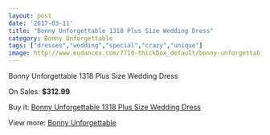 ```yaml
---
layout: post
date: '2017-03-11'
title: "Bonny Unforgettable 1318 Plus Size Wedding Dress"
category: Bonny Unforgettable
tags: ["dresses","wedding","special","crazy","unique"]
image: http://www.eudances.com/7710-thickbox_default/bonny-unforgettable-1318-plus-size-wedding-dress.jpg
---
```

Bonny Unforgettable 1318 Plus Size Wedding Dress

On Sales: **$312.99**
<a href="https://www.eudances.com/en/bonny-unforgettable/2725-bonny-unforgettable-1318-plus-size-wedding-dress.html"><amp-img layout="responsive" width="600" height="600" src="//www.eudances.com/7710-thickbox_default/bonny-unforgettable-1318-plus-size-wedding-dress.jpg" alt="Bonny Unforgettable 1318 Plus Size Wedding Dress 0" /></a>
<a href="https://www.eudances.com/en/bonny-unforgettable/2725-bonny-unforgettable-1318-plus-size-wedding-dress.html"><amp-img layout="responsive" width="600" height="600" src="//www.eudances.com/7712-thickbox_default/bonny-unforgettable-1318-plus-size-wedding-dress.jpg" alt="Bonny Unforgettable 1318 Plus Size Wedding Dress 1" /></a>
<a href="https://www.eudances.com/en/bonny-unforgettable/2725-bonny-unforgettable-1318-plus-size-wedding-dress.html"><amp-img layout="responsive" width="600" height="600" src="//www.eudances.com/7711-thickbox_default/bonny-unforgettable-1318-plus-size-wedding-dress.jpg" alt="Bonny Unforgettable 1318 Plus Size Wedding Dress 2" /></a>

Buy it: [Bonny Unforgettable 1318 Plus Size Wedding Dress](https://www.eudances.com/en/bonny-unforgettable/2725-bonny-unforgettable-1318-plus-size-wedding-dress.html "Bonny Unforgettable 1318 Plus Size Wedding Dress")

View more: [Bonny Unforgettable](https://www.eudances.com/en/41-bonny-unforgettable "Bonny Unforgettable")